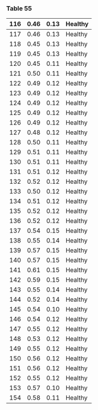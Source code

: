 <a name="table-55"></a>
### Table 55

| 116 | 0.46 | 0.13 | Healthy |
| --- | --- | --- | --- |
| 117 | 0.46 | 0.13 | Healthy |
| 118 | 0.45 | 0.13 | Healthy |
| 119 | 0.45 | 0.13 | Healthy |
| 120 | 0.45 | 0.11 | Healthy |
| 121 | 0.50 | 0.11 | Healthy |
| 122 | 0.49 | 0.12 | Healthy |
| 123 | 0.49 | 0.12 | Healthy |
| 124 | 0.49 | 0.12 | Healthy |
| 125 | 0.49 | 0.12 | Healthy |
| 126 | 0.49 | 0.12 | Healthy |
| 127 | 0.48 | 0.12 | Healthy |
| 128 | 0.50 | 0.11 | Healthy |
| 129 | 0.51 | 0.11 | Healthy |
| 130 | 0.51 | 0.11 | Healthy |
| 131 | 0.51 | 0.12 | Healthy |
| 132 | 0.52 | 0.12 | Healthy |
| 133 | 0.50 | 0.12 | Healthy |
| 134 | 0.51 | 0.12 | Healthy |
| 135 | 0.52 | 0.12 | Healthy |
| 136 | 0.52 | 0.12 | Healthy |
| 137 | 0.54 | 0.15 | Healthy |
| 138 | 0.55 | 0.14 | Healthy |
| 139 | 0.57 | 0.15 | Healthy |
| 140 | 0.57 | 0.15 | Healthy |
| 141 | 0.61 | 0.15 | Healthy |
| 142 | 0.59 | 0.15 | Healthy |
| 143 | 0.55 | 0.14 | Healthy |
| 144 | 0.52 | 0.14 | Healthy |
| 145 | 0.54 | 0.10 | Healthy |
| 146 | 0.54 | 0.12 | Healthy |
| 147 | 0.55 | 0.12 | Healthy |
| 148 | 0.53 | 0.12 | Healthy |
| 149 | 0.55 | 0.12 | Healthy |
| 150 | 0.56 | 0.12 | Healthy |
| 151 | 0.56 | 0.12 | Healthy |
| 152 | 0.55 | 0.12 | Healthy |
| 153 | 0.57 | 0.10 | Healthy |
| 154 | 0.58 | 0.11 | Healthy |